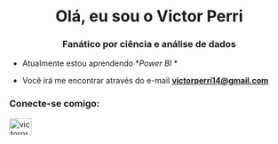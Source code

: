 <h1 align="center">Olá, eu sou o Victor Perri</h1>
<h3 align="center">Fanático por ciência e análise de dados</h3>



- Atualmente estou aprendendo **Power BI* *

- Você irá me encontrar através do e-mail **victorperri14@gmail.com**

<h3 align="left">Conecte-se comigo:</h3>
<p align="left">
<a href="https ://instagram.com/victorprr014" target="blank"><img align="center" src="https://raw.githubusercontent.com/rahuldkjain/github-profile-readme-generator/master/src/images/icons/Social/instagram.svg" alt="victorprr014" height="30" width="40" /></a>
</p >

